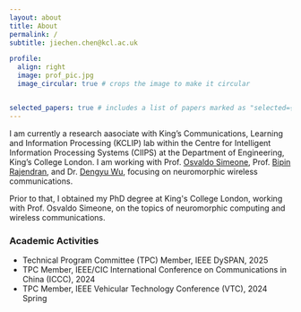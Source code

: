 ```yaml
---
layout: about
title: About
permalink: /
subtitle: jiechen.chen@kcl.ac.uk

profile:
  align: right
  image: prof_pic.jpg
  image_circular: true # crops the image to make it circular


selected_papers: true # includes a list of papers marked as "selected={true}"
---
```


I am currently a research aasociate with King’s Communications, Learning and Information Processing (KCLIP) lab within the Centre for Intelligent Information Processing Systems (CIIPS) at the Department of Engineering, King’s College London. I am working with Prof. [Osvaldo Simeone](https://scholar.google.com/citations?user=m1xeKH4AAAAJ&hl=en), Prof. [Bipin Rajendran](https://scholar.google.com/citations?hl=en&user=QDEeC8EAAAAJ), and Dr. [Dengyu Wu](https://scholar.google.com/citations?hl=en&user=-Ji_VmkAAAAJ), focusing on neuromorphic wireless communications.

Prior to that, I obtained my PhD degree at King's College London, working with Prof. Osvaldo Simeone, on the topics of neuromorphic computing and wireless communications. 


### Academic Activities
- Technical Program Committee (TPC) Member, IEEE DySPAN, 2025
- TPC Member,  IEEE/CIC International Conference on Communications in China (ICCC), 2024
- TPC Member,  IEEE Vehicular Technology Conference (VTC), 2024 Spring


